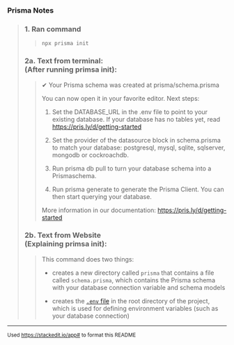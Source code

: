 
### Prisma Notes
>### 1.  **Ran command**
>> `npx prisma init`  
>>  
>### 2a. Text from terminal:    <br>(After running primsa init):
>>✔ Your Prisma schema was created at prisma/schema.prisma  
>>
>>You can now open it in your favorite editor.
>>Next steps:
>>1. Set the DATABASE_URL in the .env file to point to your existing database. If your database has no tables yet, read https://pris.ly/d/getting-started  
>>
>>2. Set the provider of the datasource block in schema.prisma to match your database: postgresql, mysql, sqlite, sqlserver, mongodb or cockroachdb.  
>>
>>3. Run prisma db pull to turn your database schema into a Prismaschema.
>>
>>4. Run prisma generate to generate the Prisma Client. You can then start querying your database.
>>
>>More information in our documentation: https://pris.ly/d/getting-started
>### 2b. Text from Website    <br>(Explaining primsa init):
>>This command does two things:  
>>-   creates a new directory called  `prisma`  that contains a file called  `schema.prisma`, which contains the Prisma schema with your database connection variable and schema models  
>>
>>-   creates the  [`.env`  file](https://www.prisma.io/docs/guides/development-environment/environment-variables#using-env-files)  in the root directory of the project, which is used for defining environment variables (such as your database connection)
---
<sup>Used https://stackedit.io/app# to format this README